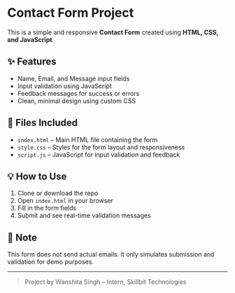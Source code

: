 
# Contact Form Project

This is a simple and responsive **Contact Form** created using **HTML, CSS, and JavaScript**.

## ✨ Features

- Name, Email, and Message input fields
- Input validation using JavaScript
- Feedback messages for success or errors
- Clean, minimal design using custom CSS

## 📁 Files Included

- `index.html` – Main HTML file containing the form
- `style.css` – Styles for the form layout and responsiveness
- `script.js` – JavaScript for input validation and feedback

## 💡 How to Use

1. Clone or download the repo
2. Open `index.html` in your browser
3. Fill in the form fields
4. Submit and see real-time validation messages

## 📌 Note

This form does not send actual emails. It only simulates submission and validation for demo purposes.

---

> Project by Wanshita Singh – Intern, Skillbit Technologies
